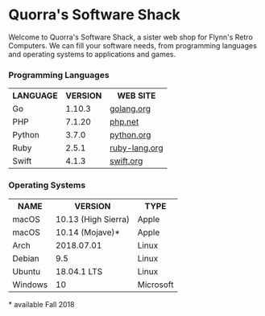 <!DOCTYPE html>
<html>

<head>
	<meta charset=“utf-8”>
	<!----<title>Quorra's Software Shack</title>---->
<!---<style>--->
<!----td, th { border: 1px solid #CCC; } ---->
<!----table {border: 1px solid black; }---->
<!---</style>--->
</head>

<body>
<h1>Quorra's Software Shack</h1>

<p>Welcome to Quorra's Software Shack, a sister web shop for Flynn's Retro Computers. We can fill your software needs, from programming languages and operating systems to applications and games.</p>


<h3>Programming Languages</h3>

<table>
<tr>
	<th>LANGUAGE</th>
	<th>VERSION</th>
    	<th>WEB SITE</th>
</tr>
<tr>
	<td>Go</td>
        <td>1.10.3</td>
        <td><a href="http://www.golang.org">golang.org</a></td>
</tr>
<tr>
	<td>PHP</td>
        <td>7.1.20</td>
        <td><a href="http://www.php.net">php.net</a></td>
</tr>
<tr>
	<td>Python</td>
        <td>3.7.0</td>
	<td><a href="http://wwww.python.org">python.org</a></td>
</tr>
<tr>
	<td>Ruby</td>       
	<td>2.5.1</td>      
	<td><a href="http://www.ruby-lang.org">ruby-lang.org</a></td>
</tr>
<tr>
	<td>Swift</td>      
	<td>4.1.3</td>      
	<td><a href="http://www.swift.org">swift.org</a></td>
</tr>
</table>

<h3>Operating Systems</h3>

<table>
<tr>
	<th>NAME</th>     
	<th>VERSION</th>              
	<th>TYPE</th>
</tr>
<tr>
	<td>macOS</td>    
	<td>10.13 (High Sierra)</td>  
	<td>Apple</td>
</tr>
<tr>
	<td>macOS</td>    
	<td>10.14 (Mojave)*</td>      
	<td>Apple</td>
</tr>
<tr>
	<td>Arch</td>     
	<td>2018.07.01</td>           
	<td>Linux</td>
</tr>
<tr>
	<td>Debian</td>   
	<td>9.5</td>                  
	<td>Linux</td>
</tr>
<tr>
	<td>Ubuntu</td>   
	<td>18.04.1 LTS</td>          
	<td>Linux</td>
</tr>
<tr>
	<td>Windows</td>  
	<td>10</td>                   
	<td>Microsoft</td>
</tr>
</table>
* available Fall 2018

